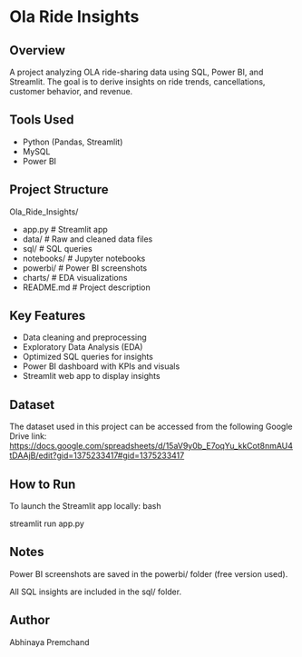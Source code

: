 # Ola Ride Insights

## Overview
A project analyzing OLA ride-sharing data using SQL, Power BI, and Streamlit. The goal is to derive insights on ride trends, cancellations, customer behavior, and revenue.

## Tools Used
- Python (Pandas, Streamlit)
- MySQL
- Power BI

## Project Structure
Ola_Ride_Insights/
- app.py # Streamlit app
- data/ # Raw and cleaned data files
- sql/ # SQL queries
- notebooks/ # Jupyter notebooks 
- powerbi/ # Power BI screenshots
- charts/ # EDA visualizations
- README.md # Project description


## Key Features
- Data cleaning and preprocessing
- Exploratory Data Analysis (EDA)
- Optimized SQL queries for insights
- Power BI dashboard with KPIs and visuals
- Streamlit web app to display insights


## Dataset
The dataset used in this project can be accessed from the following Google Drive link:
https://docs.google.com/spreadsheets/d/15aV9y0b_E7oqYu_kkCot8nmAU4tDAAjB/edit?gid=1375233417#gid=1375233417


## How to Run
To launch the Streamlit app locally:
bash

streamlit run app.py


## Notes
Power BI screenshots are saved in the powerbi/ folder (free version used).

All SQL insights are included in the sql/ folder.

## Author
Abhinaya Premchand
